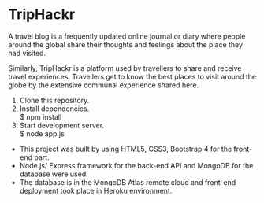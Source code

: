 # TripHackr 

A travel blog is a frequently updated online journal or diary where people around the global share their thoughts and feelings about the place they had visited. 

Similarly, TripHackr is a platform used by travellers to share and receive travel experiences. Travellers get to know the best places to visit around the globe by the extensive communal experience shared here.

1. Clone this repository.  
2. Install dependencies.  
 $ npm install    
3. Start development server.  
 $ node app.js  
 
- This project was built by using HTML5, CSS3, Bootstrap 4 for the front-end part.  
- Node.js/ Express framework for the back-end API and MongoDB for the database were used.   
- The database is in the MongoDB Atlas remote cloud and front-end deployment took place in Heroku environment.  
